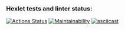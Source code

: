 ### Hexlet tests and linter status:
[![Actions Status](https://github.com/Programm-forse/frontend-project-44/workflows/hexlet-check/badge.svg)](https://github.com/Programm-forse/frontend-project-44/actions)
[![Maintainability](https://api.codeclimate.com/v1/badges/2400f35a434c92d59905/maintainability)](https://codeclimate.com/github/Programm-forse/frontend-project-44/maintainability)
[![asciicast](https://asciinema.org/a/ZhBxruA9z7inWK6s8dSakZbQP.svg)](https://asciinema.org/a/ZhBxruA9z7inWK6s8dSakZbQP)
